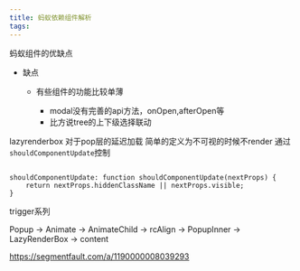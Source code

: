```yaml
---
title: 蚂蚁依赖组件解析
tags:
---
```



蚂蚁组件的优缺点

+ 缺点

    + 有些组件的功能比较单薄

        - modal没有完善的api方法，onOpen,afterOpen等
        - 比方说tree的上下级选择联动





lazyrenderbox
对于pop层的延迟加载
简单的定义为不可视的时候不render
通过`shouldComponentUpdate`控制
```JavasSript

shouldComponentUpdate: function shouldComponentUpdate(nextProps) {
    return nextProps.hiddenClassName || nextProps.visible;
}

```


trigger系列

Popup -> Animate -> AnimateChild -> rcAlign -> PopupInner -> LazyRenderBox -> content

https://segmentfault.com/a/1190000008039293


